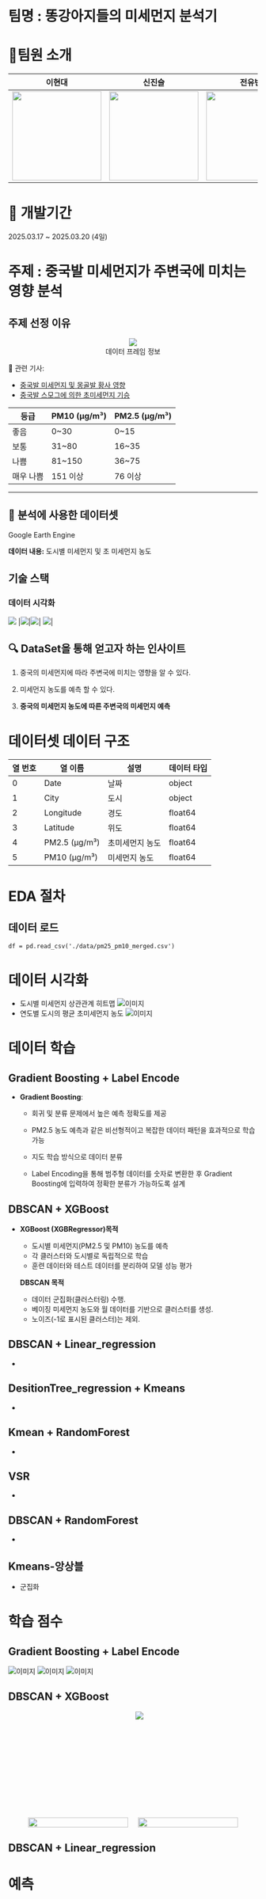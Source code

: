 # 팀명 : 똥강아지들의 미세먼지 분석기

# 🫡팀원 소개
<div align="center">

| 이현대 | 신진슬 | 전유빈 | 나지윤 |
|--------|--------|--------|-------|
| <img src="./img/01.jpg" width="180" height="180"> | <img src="./img/02.jpg" width="180" height="180"> | <img src="./img/03.jpeg" width="180" height="180"> | <img src="./img/04.jpg" width="180" height="180"> |

</div>



# 📅 개발기간
2025.03.17 ~ 2025.03.20 (4일)

# 주제 : 중국발 미세먼지가 주변국에 미치는 영향 분석

##  주제 선정 이유

<figure  style="text-align: center;">
<img src="./img/미세먼지사진.jpg">
<figcaption>데이터 프레임 정보</figcaption>
</figure>

🔗 관련 기사:
- [중국발 미세먼지 및 몽골발 황사 영향](https://www.chosun.com/national/transport-environment/2025/03/12/NISU7VVNRRGXZFIE27QK4C6MK4/)
- [중국발 스모그에 의한 초미세먼지 기승](https://news.jtbc.co.kr/article/NB12239427?influxDiv=NAVER)


| 등급       | PM10 (μg/m³) | PM2.5 (μg/m³) |
|------------|--------------|---------------|
| 좋음       | 0~30         | 0~15          |
| 보통       | 31~80        | 16~35         |
| 나쁨       | 81~150       | 36~75         |
| 매우 나쁨  | 151 이상     | 76 이상       |

---

## 📂 분석에 사용한 데이터셋

Google Earth Engine

**데이터 내용:** 
도시별 미세먼지 및 초 미세먼지 농도
## 기술 스택
### 데이터 시각화

<img src="https://img.shields.io/badge/pandas-FF7900?style=for-the-badge&%20api&logoColor=orange"> |<img src="https://img.shields.io/badge/matplotlib-7A1FA2?style=for-the-badge&logoColor=purple">|<img src="https://img.shields.io/badge/Python-000000?style=for-the-badge&logo=%EB%8D%B0%EC%9D%B4%ED%84%B0%20%EC%A0%95%EC%A0%9C&logoColor=white">| <img src="https://img.shields.io/badge/StreamLit-red?style=for-the-badge&logoColor=white">|






## 🔍 DataSet을 통해 얻고자 하는 인사이트

1. 중국의 미세먼지에 따라 주변국에 미치는 영향을 알 수 있다.
2. 미세먼지 농도를 예측 할 수 있다.

1. **중국의 미세먼지 농도에 따른 주변국의 미세먼지 예측**

# 데이터셋 데이터 구조
| 열 번호 | 열 이름          | 설명   | 데이터 타입 |
|---------|------------------|---------------|-------------|
| 0       | Date            | 날짜        | object      |
| 1       | City            | 도시        | object      |
| 2       | Longitude       | 경도        | float64     |
| 3       | Latitude        | 위도        | float64     |
| 4       | PM2.5 (µg/m³)   | 초미세먼지 농도        | float64     |
| 5       | PM10 (µg/m³)    | 미세먼지 농도        | float64     |


# EDA 절차

##  **데이터 로드** 
```
df = pd.read_csv('./data/pm25_pm10_merged.csv')
```
# 데이터 시각화
- 도시별 미세먼지 상관관계 히트맵
![이미지](./img/correlation.png)
- 연도별 도시의 평균 초미세먼지 농도
![이미지](./img/city_year_pm25.png)
# 데이터 학습 
## Gradient Boosting + Label Encode
- **Gradient Boosting**:
   - 회귀 및 분류 문제에서 높은 예측 정확도를 제공
   - PM2.5 농도 예측과 같은 비선형적이고 복잡한 데이터 패턴을 효과적으로 학습 가능

   - 지도 학습 방식으로 데이터 분류
   - Label Encoding을 통해 범주형 데이터를 숫자로 변환한 후 Gradient Boosting에 입력하여 정확한 분류가 가능하도록 설계


## DBSCAN + XGBoost
- **XGBoost (XGBRegressor)목적**
    - 도시별 미세먼지(PM2.5 및 PM10) 농도를 예측
    - 각 클러스터와 도시별로 독립적으로 학습
    - 훈련 데이터와 테스트 데이터를 분리하여 모델 성능 평가

    **DBSCAN 목적**
    - 데이터 군집화(클러스터링) 수행.
    - 베이징 미세먼지 농도와 월 데이터를 기반으로 클러스터를 생성.
    - 노이즈(-1로 표시된 클러스터)는 제외.
## DBSCAN + Linear_regression
- 
## DesitionTree_regression + Kmeans
- 
## Kmean + RandomForest
- 
## VSR
- 
## DBSCAN + RandomForest  
- 
## Kmeans-앙상블 
- 군집화 


# 학습 점수

## Gradient Boosting + Label Encode

![이미지](./img/gradient_boosting_성능평가.png)
![이미지](./img/gradient_boosting_모델평가점수.png)
![이미지](./img/gradient_boosting_예측.png)


## DBSCAN + XGBoost

<figure  style="text-align: center; height:200px; width:450px;">
<img src="./img/streamlit xgboost.png">
</figure>

<figure style="display: flex; justify-content: center; gap: 20px; text-align: center; flex-wrap: wrap;">
  <div style="flex: 1; max-width: 50%;">
    <img src="./img/서울,도쿄%20평가%20점수(xgboost).png" style="width: 100%; height: auto;">
  </div>

  <div style="flex: 1; max-width: 50%;">
    <img src="./img/방콕,델리%20평가점수(xgboost).png" style="width: 100%; height: auto;">
  </div>
</figure>

## DBSCAN + Linear_regression

# 예측

